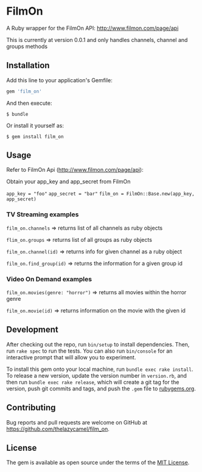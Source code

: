 # FilmOn

A Ruby wrapper for the FilmOn API: http://www.filmon.com/page/api

This is currently at version 0.0.1 and only handles channels, channel
and groups methods


## Installation

Add this line to your application's Gemfile:

```ruby
gem 'film_on'
```

And then execute:

    $ bundle

Or install it yourself as:

    $ gem install film_on

## Usage

Refer to FilmOn Api (http://www.filmon.com/page/api):

Obtain your app_key and app_secret from FilmOn 

`app_key = "foo"`
`app_secret = "bar"`
`film_on = FilmOn::Base.new(app_key, app_secret)`

### TV Streaming examples

`film_on.channels` => returns list of all channels as ruby objects

`flim_on.groups` => returns list of all groups as ruby objects

`film_on.channel(id)` => returns info for given channel as a ruby object

`film_on.find_group(id)` => returns the information for a given group id

### Video On Demand examples

`film_on.movies(genre: "horror")` => returns all movies within the horror genre

`film_on.movie(id)` => returns information on the movie with the given id

## Development

After checking out the repo, run `bin/setup` to install dependencies. Then, run `rake spec` to run the tests. You can also run `bin/console` for an interactive prompt that will allow you to experiment.

To install this gem onto your local machine, run `bundle exec rake install`. To release a new version, update the version number in `version.rb`, and then run `bundle exec rake release`, which will create a git tag for the version, push git commits and tags, and push the `.gem` file to [rubygems.org](https://rubygems.org).

## Contributing

Bug reports and pull requests are welcome on GitHub at https://github.com/thelazycamel/film_on.


## License

The gem is available as open source under the terms of the [MIT License](http://opensource.org/licenses/MIT).

